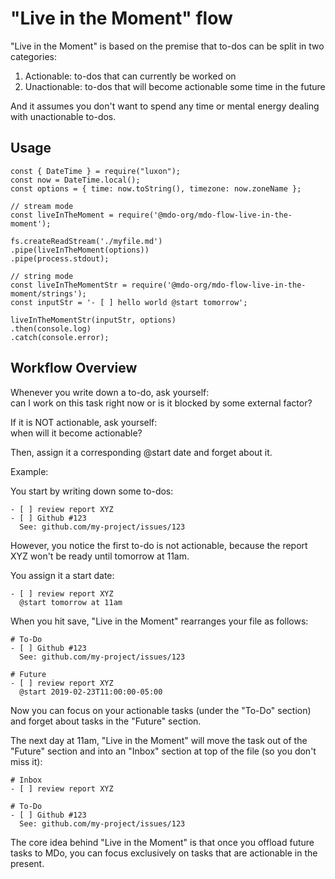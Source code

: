 # "Live in the Moment" flow

"Live in the Moment" is based on the premise that to-dos can be split in two categories:

1. Actionable: to-dos that can currently be worked on
2. Unactionable: to-dos that will become actionable some time in the future

And it assumes you don't want to spend any time or mental energy dealing with unactionable to-dos.

## Usage

```
const { DateTime } = require("luxon");
const now = DateTime.local();
const options = { time: now.toString(), timezone: now.zoneName };

// stream mode
const liveInTheMoment = require('@mdo-org/mdo-flow-live-in-the-moment');

fs.createReadStream('./myfile.md')
.pipe(liveInTheMoment(options))
.pipe(process.stdout);

// string mode
const liveInTheMomentStr = require('@mdo-org/mdo-flow-live-in-the-moment/strings');
const inputStr = '- [ ] hello world @start tomorrow';

liveInTheMomentStr(inputStr, options)
.then(console.log)
.catch(console.error);
```

## Workflow Overview

Whenever you write down a to-do, ask yourself:  
can I work on this task right now or is it blocked by some external factor?

If it is NOT actionable, ask yourself:  
when will it become actionable?

Then, assign it a corresponding @start date and forget about it.

Example:

You start by writing down some to-dos:

```
- [ ] review report XYZ
- [ ] Github #123
  See: github.com/my-project/issues/123
```

However, you notice the first to-do is not actionable, because the report XYZ won't be ready until tomorrow at 11am.

You assign it a start date:

```
- [ ] review report XYZ
  @start tomorrow at 11am
```

When you hit save, "Live in the Moment" rearranges your file as follows:

```
# To-Do
- [ ] Github #123
  See: github.com/my-project/issues/123

# Future
- [ ] review report XYZ
  @start 2019-02-23T11:00:00-05:00
```

Now you can focus on your actionable tasks (under the "To-Do" section) and forget about tasks in the "Future" section.

The next day at 11am, "Live in the Moment" will move the task out of the "Future" section and into an "Inbox" section at top of the file (so you don't miss it):

```
# Inbox
- [ ] review report XYZ

# To-Do
- [ ] Github #123
  See: github.com/my-project/issues/123
```

The core idea behind "Live in the Moment" is that once you offload future tasks to MDo, you can focus exclusively on tasks that are actionable in the present.
